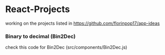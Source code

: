 # React-Projects

working on the projects listed in https://github.com/florinpop17/app-ideas

### Binary to decimal (Bin2Dec)

check this code for Bin2Dec (src/components/Bin2Dec.js)